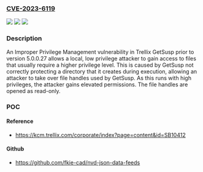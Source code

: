 ### [CVE-2023-6119](https://cve.mitre.org/cgi-bin/cvename.cgi?name=CVE-2023-6119)
![](https://img.shields.io/static/v1?label=Product&message=GetSusp&color=blue)
![](https://img.shields.io/static/v1?label=Version&message=%3D%20Prior%20to%205.0.0.27%20&color=brighgreen)
![](https://img.shields.io/static/v1?label=Vulnerability&message=CWE-269%20Improper%20Privilege%20Management&color=brighgreen)

### Description

An Improper Privilege Management vulnerability in Trellix GetSusp prior to version 5.0.0.27 allows a local, low privilege attacker to gain access to files that usually require a higher privilege level.  This is caused by GetSusp not correctly protecting a directory that it creates during execution, allowing an attacker to take over file handles used by GetSusp. As this runs with high privileges, the attacker gains elevated permissions. The file handles are opened as read-only. 

### POC

#### Reference
- https://kcm.trellix.com/corporate/index?page=content&id=SB10412

#### Github
- https://github.com/fkie-cad/nvd-json-data-feeds

